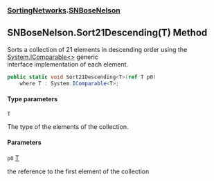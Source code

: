 ### [SortingNetworks](SortingNetworks.md 'SortingNetworks').[SNBoseNelson](SortingNetworks.SNBoseNelson.md 'SortingNetworks.SNBoseNelson')

## SNBoseNelson.Sort21Descending<T>(T) Method

Sorts a collection of 21 elements in descending order using the [System.IComparable&lt;&gt;](https://docs.microsoft.com/en-us/dotnet/api/System.IComparable-1 'System.IComparable`1') generic  
interface implementation of each element.

```csharp
public static void Sort21Descending<T>(ref T p0)
    where T : System.IComparable<T>;
```
#### Type parameters

<a name='SortingNetworks.SNBoseNelson.Sort21Descending_T_(T).T'></a>

`T`

The type of the elements of the collection.
#### Parameters

<a name='SortingNetworks.SNBoseNelson.Sort21Descending_T_(T).p0'></a>

`p0` [T](SortingNetworks.SNBoseNelson.Sort21Descending_T_(T).md#SortingNetworks.SNBoseNelson.Sort21Descending_T_(T).T 'SortingNetworks.SNBoseNelson.Sort21Descending<T>(T).T')

the reference to the first element of the collection